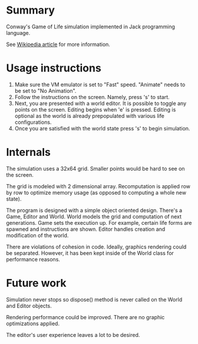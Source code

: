 # Summary

Conway's Game of Life simulation implemented in Jack programming language.

See [Wikipedia article](https://en.wikipedia.org/wiki/Conway%27s_Game_of_Life) for more information.

# Usage instructions

1. Make sure the VM emulator is set to "Fast" speed. "Animate" needs to be set
to "No Animation".
2. Follow the instructions on the screen. Namely, press 's' to start.
3. Next, you are presented with a world editor. It is possible to toggle any
points on the screen. Editing begins when 'e' is pressed. Editing is optional
as the world is already prepopulated with various life configurations.
4. Once you are satisfied with the world state press 's' to begin simulation.

# Internals

The simulation uses a 32x64 grid. Smaller points would be hard to see on the
screen.

The grid is modeled with 2 dimensional array. Recomputation is applied row by
row to optimize memory usage (as opposed to computing a whole new state).

The program is designed with a simple object oriented design. There's a Game,
Editor and World. World models the grid and computation of next generations.
Game sets the execution up. For example, certain life forms are spawned and
instructions are shown. Editor handles creation and modification of the world.

There are violations of cohesion in code. Ideally, graphics rendering could be
separated. However, it has been kept inside of the World class for performance
reasons.

# Future work

Simulation never stops so dispose() method is never called on the World and
Editor objects.

Rendering performance could be improved. There are no graphic optimizations
applied.

The editor's user experience leaves a lot to be desired.